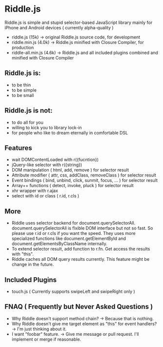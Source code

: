 Riddle.js
=======

Riddle.js is simple and stupid selector-based JavaScript library mainly for iPhone and Android devices ( currently alpha-quality )

* riddle.js (15k) -> original Riddle.js source code, for development
* riddle.min.js (4.0k) -> Riddle.js minified with Closure Compiler, for production
* riddle-all.min.js (4.6k) -> Riddle.js and all included plugins combined and minified with Closure Compiler


Riddle.js is:
-------

* to be thin
* to be simple
* to be small


Riddle.js is not:
-------

* to do all for you
* willing to kick you to library lock-in
* for people who like to dream eternally in comfortable DSL


Features
-------

* wait DOMContentLoaded with r({fucntion})
* jQuery-like selector with r({string})
* DOM manipulation ( html, add, remove ) for selector result
* Attribute modifier ( attr, css, addClass, removeClass ) for selector result
* Event bindings ( bind, unbind, click, sunmit, focus, ... ) for selector result
* Array++ functions ( detect, invoke, pluck ) for selector result
* xhr wrapper with r.ajax
* select with id or class ( r.id, r.cls )


More
-------

* Riddle uses selector backend for document.querySelectorAll. document.querySelectorAll is flxible DOM interface but not so fast. So please use r.id or r.cls if you want the speed. They uses more specialized functions like document.getElementById and document.getElementsByClassName internally.
* To extend selector result, add function to r.fn. Get access the results with "this".
* Riddle caches all DOM query results currently. This feature might be change in the future.


Included Plugins
-------

* touch.js ( Currently supports swipeLeft and swipeRight only )


FNAQ ( Frequently but Never Asked Questions )
-------

* Why Riddle doesn't support method chain? -> Because that is nothing.
* Why Riddle doesn't give me target element as "this" for event handlers? -> I'm just thinking about it.
* I want "foobar" feature. -> Give me message or pull request. I'll implement or merge if reasonable.
